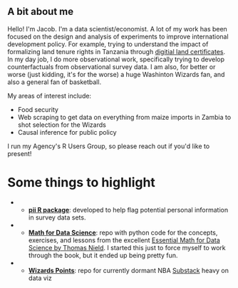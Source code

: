 ## A bit about me

Hello! I'm Jacob. I'm a data scientist/economist. A lot of my work has been focused on the design and analysis of experiments to improve international development policy. For example, trying to understand the impact of formalizing land tenure rights in Tanzania through [digitial land certificates](https://www.land-links.org/wp-content/uploads/2021/03/LTA-IE-Endline-Report-FINAL-2-18-21_508.pdf). In my day job, I do more observational work, specifically trying to develop counterfactuals from observational survey data. I am also, for better or worse (just kidding, it's for the worse) a huge Washinton Wizards fan, and also a general fan of basketball. 

My areas of interest include:

- Food security
- Web scraping to get data on everything from maize imports in Zambia to shot selection for the Wizards
- Causal inference for public policy

I run my Agency's R Users Group, so please reach out if you'd like to present!


# Some things to highlight 

- - **[pii R package](https://github.com/jacobpstein/pii)**: developed to help flag potential personal information in survey data sets.
- - **[Math for Data Science](https://github.com/jacobpstein/math_for_ds)**: repo with python code for the concepts, exercises, and lessons from the excellent [Essential Math for Data Science by Thomas Nield](https://www.oreilly.com/library/view/essential-math-for/9781098102920/). I started this just to force myself to work through the book, but it ended up being pretty fun.
- - **[Wizards Points](https://github.com/jacobpstein/Wizards-Points)**: repo for currently dormant NBA [Substack](https://wizardspoints.substack.com) heavy on data viz
